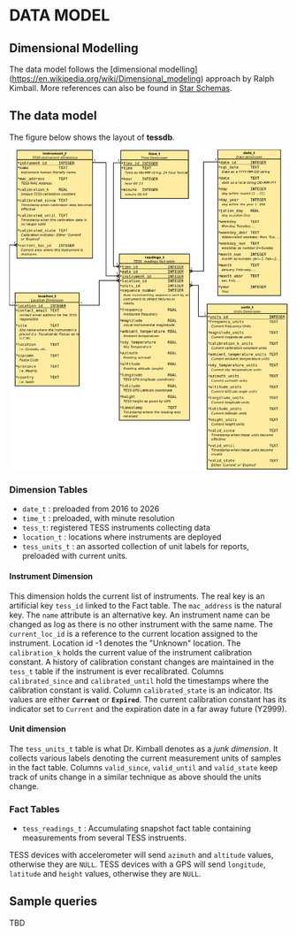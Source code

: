 # DATA MODEL

## Dimensional Modelling

The data model follows the [dimensional modelling]
(https://en.wikipedia.org/wiki/Dimensional_modeling) approach by Ralph Kimball. 
More references can also be found in [Star Schemas](https://en.wikipedia.org/wiki/Star_schema).

## The data model

The figure below shows the layout of **tessdb**.

![TESS Database Model](doc/tessdb-full.png)

### Dimension Tables

* `date_t`      : preloaded from 2016 to 2026
* `time_t`      : preloaded, with minute resolution
* `tess_t`: registered TESS instruments collecting data
* `location_t`  : locations where instruments are deployed
* `tess_units_t`     : an assorted collection of unit labels for reports, preloaded with current units.

#### Instrument Dimension

This dimension holds the current list of instruments. 
The real key is an artificial key `tess_id` linked to the Fact table.
The `mac_address` is the natural key.
The `name` attribute is an alternative key. An instrument name can be changed
as log as there is no other instrument with the same name.
The `current_loc_id` is a reference to the current location assigned to the instrument.
Location id -1 denotes the "Unknown" location.
The `calibration_k` holds the current value of the instrument calibration constant.
A history of calibration constant changes are maintained in the `tess_t` table
if the instrument is ever recalibrated. Columns `calibrated_since` and `calibrated_until`
hold the timestamps where the calibration constant is valid. Column `calibrated_state`
is an indicator. Its values are either **`Current`** or **`Expired`**. The current calibration
constant has its indicator set to `Current` and the expiration date in a far away future (Y2999).

#### Unit dimension

The `tess_units_t` table is what Dr. Kimball denotes as a *junk dimension*. It collects various labels denoting
the current measurement units of samples in the fact table. Columns `valid_since`, `valid_until` and
`valid_state` keep track of units change in a similar technique as above should the units change.

### Fact Tables

* `tess_readings_t` : Accumulating snapshot fact table containing measurements from several TESS instruents.

TESS devices with accelerometer will send `azimuth` and `altitude` values, otherwise they are `NULL`.
TESS devices with a GPS will send `longitude`, `latitude` and `height` values, otherwise they are `NULL`.

## Sample queries

TBD

